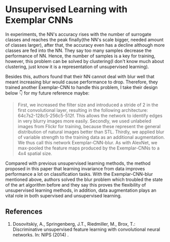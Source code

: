 # Unsupervised Learning with Exemplar CNNs

In experiments, the NN's accuracy rises with the number of surrogate classes and reaches the peak finally(the NN's scale bigger, needed amount of classes larger), after that, the accuracy even has a decline although more classes are fed into the NN. They say too many samples decrease the performance of NN. Hence, the number of samples is a key for training, however, this problem can be solved by clustering(I don't know much about clustering, just know it is a representation of unsupervised learning).

Besides this, authors found that their NN cannot deal with blur well that meant increasing blur would cause performance to drop. Therefore, they trained another Exemplar-CNN to handle this problem, I take their design below 👇 for my future reference maybe:

> First, we increased the filter size and introduced a stride of 2 in the first convolutional layer, resulting in the following architecture: 64c7s2-128c5-256c5-512f. This allows the network to identify edges in very blurry images more easily. Secondly, we used unlabeled images from Flickr for training, because these represent the general distribution of natural images better than STL. Thirdly, we applied blur of variable strength to the training data as an additional augmentation. We thus call this network Exemplar-CNN-blur. As with AlexNet, we max-pooled the feature maps produced by the Exemplar-CNNs to a 4x4 spatial size.


Compared with previous unsupervised learning methods, the method proposed in this paper that learning invariance from data improves performance a lot on classification tasks. With the Exemplar-CNN-blur mentioned above, authors solved the blur problem which troubled the state of the art algorithm before and they say this proves the flexibility of unsupervised learning methods, in addition, data augmentation plays an vital role in both supervised and unsupervised learning.  


## References
1. Dosovitskiy, A., Springenberg, J.T., Riedmiller, M., Brox, T.: Discriminative unsupervised feature learning with convolutional neural networks. In: NIPS (2014) .
